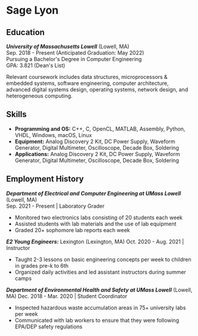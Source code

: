 # Sage Lyon

## Education
**_University of Massachusetts Lowell_** (Lowell, MA)  
Sep. 2018 - Present (Anticipated Graduation: May 2022)  
Pursuing a Bachelor's Degree in Computer Engineering  
GPA: 3.821 (Dean's List)  

Relevant coursework includes data structures, microprocessors & embedded systems, software engineering, computer architecture, advanced digital systems design, operating systems, network design, and heterogeneous computing.

## Skills
- **Programming and OS:** C++, C, OpenCL, MATLAB,  Assembly, Python, VHDL, Windows, macOS, Linux  
- **Equipment:**  Analog Discovery 2 Kit, DC Power Supply, Waveform Generator, Digital Multimeter, Oscilloscope, Decade Box, Soldering  
- **Applications:**  Analog Discovery 2 Kit, DC Power Supply, Waveform Generator, Digital Multimeter, Oscilloscope, Decade Box, Soldering  

## Employment History
**_Department of Electrical and Computer Engineering at UMass Lowell_** (Lowell, MA)  
Sep. 2021 - Present | Laboratory Grader
- Monitored two electronics labs consisting of 20 students each week  
- Assisted students with lab materials and the use of lab equipment   
- Graded 20+ sophomore lab reports each week  

**_E2 Young Engineers:_** Lexington (Lexington, MA)
Oct. 2020 - Aug. 2021 | Instructor
- Taught 2-3 lessons on basic engineering concepts per week to children in grades pre-k to 6th  
- Organized daily activities and led assistant instructors during summer camps  

**_Department of Environmental Health and Safety at UMass Lowell_** (Lowell, MA)
Dec. 2018 - Mar. 2020 | Student Coordinator
- Inspected hazardous waste accumulation areas in 75+ university labs per week   
- Communicated with lab workers to ensure that they were following EPA/DEP safety regulations  

